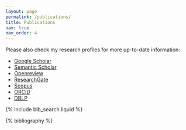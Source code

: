 ```yaml
---
layout: page
permalink: /publications/
title: Publications
nav: true
nav_order: 4
---
```


Please also check my research profiles for more up-to-date information:

- [Google Scholar](https://scholar.google.com/citations?user=FmgluMoAAAAJ&hl=en)
- [Semantic Scholar](https://www.semanticscholar.org/author/Muhammad-Shakeel/2059010326)
- [Openreview](https://openreview.net/profile?id=~Muhammad_Shakeel1)
- [ResearchGate](https://www.researchgate.net/profile/Muhammad-Shakeel-48)
- [Scopus](https://www.scopus.com/authid/detail.uri?authorId=57225416273)
- [ORCiD](https://orcid.org/0000-0003-3822-0917)
- [DBLP](https://dblp.org/pid/217/1039-1.html)

<!-- _pages/publications.md -->

<!-- Bibsearch Feature -->

{% include bib_search.liquid %}

<div class="publications">

{% bibliography %}

</div>
